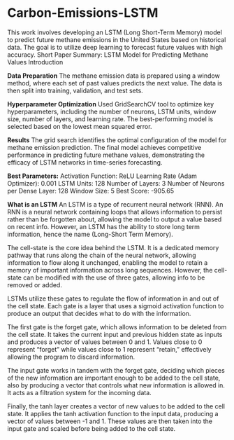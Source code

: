 # Carbon-Emissions-LSTM
This work involves developing an LSTM (Long Short-Term Memory) model to predict future methane emissions in the United States based on historical data. The goal is to utilize deep learning to forecast future values with high accuracy.
Short Paper Summary: LSTM Model for Predicting Methane Values
Introduction

**Data Preparation**
The methane emission data is prepared using a window method, where each set of past values predicts the next value. The data is then split into training, validation, and test sets.

**Hyperparameter Optimization**
Used GridSearchCV tool to optimize key hyperparameters, including the number of neurons, LSTM units, window size, number of layers, and learning rate. The best-performing model is selected based on the lowest mean squared error.

**Results**
The grid search identifies the optimal configuration of the model for methane emission prediction. The final model achieves competitive performance in predicting future methane values, demonstrating the efficacy of LSTM networks in time-series forecasting.

**Best Parameters:**
Activation Function: ReLU
Learning Rate (Adam Optimizer): 0.001
LSTM Units: 128
Number of Layers: 3
Number of Neurons per Dense Layer: 128
Window Size: 5
Best Score: -905.65

**What is an LSTM**
An LSTM is a type of recurrent neural network (RNN). An RNN is a neural network containing loops that allows information to persist rather than be forgotten about, allowing the model to output a value based on recent info. However, an LSTM has the ability to store long term information, hence the name (Long-Short Term Memory).

The cell-state is the core idea behind the LSTM. It is a dedicated memory pathway that runs along the chain of the neural network, allowing information to flow along it unchanged, enabling the model to retain a memory of important information across long sequences. However, the cell-state can be modified with the use of three gates, allowing info to be removed or added.

LSTMs utilize these gates to regulate the flow of information in and out of the cell state. Each gate is a layer that uses a sigmoid activation function to produce an output that decides what to do with the information.

The first gate is the forget gate, which allows information to be deleted from the cell state. It takes the current input and previous hidden state as inputs and produces a vector of values between 0 and 1. Values close to 0 represent “forget” while values close to 1 represent “retain,” effectively allowing the program to discard information.

The input gate works in tandem with the forget gate, deciding which pieces of the new information are important enough to be added to the cell state, also by producing a vector that controls what new information is allowed in. It acts as a filtration system for the incoming data.

Finally, the tanh layer creates a vector of new values to be added to the cell state. It applies the tanh activation function to the input data, producing a vector of values between -1 and 1. These values are then taken into the input gate and scaled before being added to the cell state.


